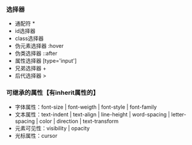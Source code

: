 ### 选择器
- 通配符 *  
- id选择器  
- class选择器  
- 伪元素选择器    :hover  
- 伪类选择器      ::after  
- 属性选择器      [type='input']  
- 兄弟选择器      +  
- 后代选择器      >  
  
### 可继承的属性【有inherit属性的】
- 字体属性：font-size | font-weigth | font-style | font-family  
- 文本属性：text-indent | text-align | line-height | word-spacing | letter-spacing | color | direction | text-transform  
- 元素可见性：visibility | opacity  
- 光标属性：cursor  